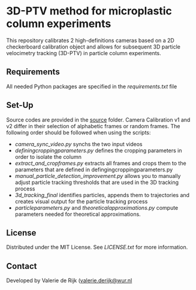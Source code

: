 # 3D-PTV method for microplastic column experiments
This repository calibrates 2 high-definitions cameras based on a 2D checkerboard calibration object and allows for subsequent 3D particle velocimetry tracking (3D-PTV) in particle column experiments. 

## Requirements
All needed Python packages are specified in the *requirements.txt* file 

## Set-Up 
Source codes are provided in the [source](https://github.com/valeriederijk/3D-PTV-microplastic/tree/master/scripts) folder. Camera Calibration v1 and v2 differ in their selection of alphabetic frames or random frames. The following order should be followed when using the scripts: 
- *camera_sync_video.py* synchs the two input videos
- *definingcroppingparameters.py* defines the cropping parameters in order to isolate the column
- *extract_and_cropframes.py* extracts all frames and crops them to the parameters that are defined in defingingcroppingparameters.py
- *manual_particle_detection_improvement.py* allows you to manually adjust particle tracking thresholds that are used in the 3D tracking process
- *3d_tracking_final* identifies particles, appends them to trajectories and creates visual output for the particle tracking process
- *particleparameters.py* and *theoreticalapproximations.py* compute parameters needed for theoretical approximations.

## License 
Distributed under the MIT License. See *LICENSE.txt* for more information.

## Contact
Developed by Valerie de Rijk (valerie.derijk@wur.nl
